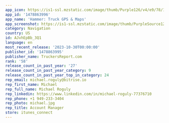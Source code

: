 ```yaml
---
app_icon: https://is1-ssl.mzstatic.com/image/thumb/Purple126/v4/e9/78/10/e978101b-879d-cf0c-75b4-7d5d609a0894/AppIcon-0-0-1x_U007emarketing-0-10-0-sRGB-85-220.png/1024x1024bb.png
app_id: '1478863996'
app_name: 'Hammer: Truck GPS & Maps'
app_screenshot: https://is1-ssl.mzstatic.com/image/thumb/PurpleSource125/v4/9c/7c/a8/9c7ca8ba-65f1-f069-bac9-0d8a35e31e61/597584b1-a970-4eb0-afb6-d8773218524f_1284x2778_iphone_12pro_1.png/1284x2778bb.png
category: Navigation
country: US
id: AJvhEpBb_3Q1
language: en
most_recent_release: '2023-10-30T00:00:00'
publisher_id: '1478863995'
publisher_name: TruckersReport.com
rank: '58'
release_count_in_past_year: '27'
release_count_in_past_year_category: 9
release_count_in_past_year_top_in_category: 24
rep_email: michael.roguly@bitrise.io
rep_first_name: Michael
rep_full_name: Michael Roguly
rep_linkedin: https://www.linkedin.com/in/michael-roguly-77376710
rep_phone: +1 949-233-3404
rep_photo: michael.jpg
rep_title: Account Manager
store: itunes_connect
---
```

